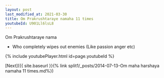 ```yaml
---
layout: post
last_modified_at: 2021-03-30
title: Om Prakrushtaraye namaha 11 times
youtubeId: U901Ll6lsL8
---
```

 
 
Om Prakrushtaraye nama 
 
 -  Who completely wipes out enemies (Like passion  anger etc) 
 
  
 
  
 
 
 
 
 
 


{% include youtubePlayer.html id=page.youtubeId %}
 
[Next]({{ site.baseurl }}{% link  split1/_posts/2014-07-13-Om maha harshaya namaha 11 times.md%})
 
